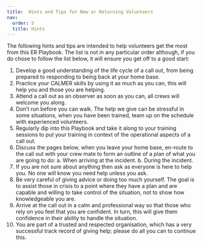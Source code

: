 ```yaml
---
title:  Hints and Tips for New or Returning Volunteers
nav:
  order: 5
  title: Hints
---
```




The following hints and tips are intended to help volunteers get the most from this ER Playbook. The list is not in any particular order although, if you do chose to follow the list below, it will ensure you get off to a good start:

1. Develop a good understanding of the life cycle of a call out, from being prepared to responding to being back at your home base.
2. Practice your CALMER skills by using it as much as you can, this will help you and those you are helping. <!--TODO see the summary later in this document.-->
3. Attend a call out as an observer as soon as you can, all crews will welcome you along.
4. Don’t run before you can walk. The help we give can be stressful in some situations, when you have been trained, team up on the schedule with experienced volunteers.
5. Regularly dip into this Playbook and take it along to your training sessions to put your training in context of the operational aspects of a call out.
6. Discuss the pages below, when you leave your home base, en-route to the call out with your crew mate to form an outline of a plan of what you are going to do:
    a. When arriving at the incident.
    b. During the incident.
7. If you are not sure about anything then ask as everyone is here to help you. No one will know you need help unless you ask.
8. Be very careful of giving advice or doing too much yourself. The goal is to assist those in crisis to a point where they have a plan and are capable and willing to take control of the situation, not to show how knowledgeable you are.
9. Arrive at the call out in a calm and professional way so that those who rely on you feel that you are confident. In turn, this will give them confidence in their ability to handle the situation.
10. You are part of a trusted and respected organisation, which has a very successful track record of giving help; please do all you can to continue this.

